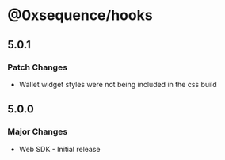 # @0xsequence/hooks

## 5.0.1

### Patch Changes

- Wallet widget styles were not being included in the css build

## 5.0.0

### Major Changes

- Web SDK - Initial release
